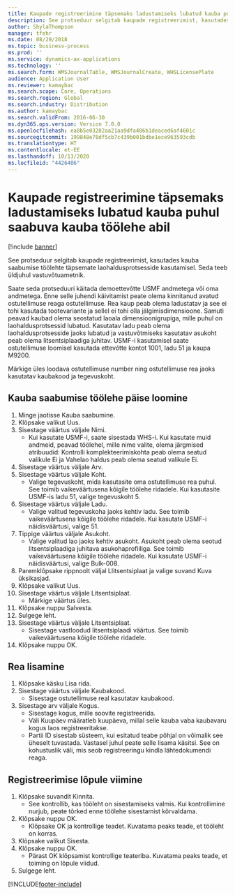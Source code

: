 ```yaml
---
title: Kaupade registreerimine täpsemaks ladustamiseks lubatud kauba puhul saabuva kauba töölehe abil
description: See protseduur selgitab kaupade registreerimist, kasutades kauba saabumise töölehte täpsemate laohaldusprotsesside kasutamisel.
author: ShylaThompson
manager: tfehr
ms.date: 08/29/2018
ms.topic: business-process
ms.prod: ''
ms.service: dynamics-ax-applications
ms.technology: ''
ms.search.form: WMSJournalTable, WMSJournalCreate, WHSLicensePlate
audience: Application User
ms.reviewer: kamaybac
ms.search.scope: Core, Operations
ms.search.region: Global
ms.search.industry: Distribution
ms.author: kamaybac
ms.search.validFrom: 2016-06-30
ms.dyn365.ops.version: Version 7.0.0
ms.openlocfilehash: ea8b5e03282aa21aa9dfa486b1deaced6af4601c
ms.sourcegitcommit: 199848e78df5cb7c439b001bdbe1ece963593cdb
ms.translationtype: HT
ms.contentlocale: et-EE
ms.lasthandoff: 10/13/2020
ms.locfileid: "4426406"
---
```

# <a name="register-items-for-an-advanced-warehousing-enabled-item-using-an-item-arrival-journal"></a>Kaupade registreerimine täpsemaks ladustamiseks lubatud kauba puhul saabuva kauba töölehe abil

[!include [banner](../../includes/banner.md)]

See protseduur selgitab kaupade registreerimist, kasutades kauba saabumise töölehte täpsemate laohaldusprotsesside kasutamisel. Seda teeb üldjuhul vastuvõtuametnik. 

Saate seda protseduuri käitada demoettevõtte USMF andmetega või oma andmetega. Enne selle juhendi käivitamist peate olema kinnitanud avatud ostutellimuse reaga ostutellimuse. Rea kaup peab olema ladustatav ja see ei tohi kasutada tootevariante ja sellel ei tohi olla jälgimisdimensioone. Samuti peavad kaubad olema seostatud laoala dimensioonigrupiga, mille puhul on laohaldusprotsessid lubatud. Kasutatav ladu peab olema laohaldusprotsesside jaoks lubatud ja vastuvõtmiseks kasutatav asukoht peab olema litsentsiplaadiga juhitav. USMF-i kasutamisel saate ostutellimuse loomisel kasutada ettevõtte kontot 1001, ladu 51 ja kaupa M9200. 

Märkige üles loodava ostutellimuse number ning ostutellimuse rea jaoks kasutatav kaubakood ja tegevuskoht.


## <a name="create-an-item-arrival-journal-header"></a>Kauba saabumise töölehe päise loomine
1. Minge jaotisse Kauba saabumine.
2. Klõpsake valikut Uus.
3. Sisestage väärtus väljale Nimi.
    * Kui kasutate USMF-i, saate sisestada WHS-i. Kui kasutate muid andmeid, peavad töölehel, mille nime valite, olema järgmised atribuudid: Kontrolli komplekteerimiskohta peab olema seatud valikule Ei ja Vahelao haldus peab olema seatud valikule Ei.  
4. Sisestage väärtus väljale Arv.
5. Sisestage väärtus väljale Koht.
    * Valige tegevuskoht, mida kasutasite oma ostutellimuse rea puhul. See toimib vaikeväärtusena kõigile töölehe ridadele. Kui kasutasite USMF-is ladu 51, valige tegevuskoht 5.  
6. Sisestage väärtus väljale Ladu.
    * Valige valitud tegevuskoha jaoks kehtiv ladu. See toimib vaikeväärtusena kõigile töölehe ridadele. Kui kasutate USMF-i näidisväärtusi, valige 51.  
7. Tippige väärtus väljale Asukoht.
    * Valige valitud lao jaoks kehtiv asukoht. Asukoht peab olema seotud litsentsiplaadiga juhitava asukohaprofiiliga. See toimib vaikeväärtusena kõigile töölehe ridadele. Kui kasutate USMF-i näidisväärtusi, valige Bulk-008.  
8. Paremklõpsake rippnoolt väljal Llitsentsiplaat ja valige suvand Kuva üksikasjad.
9. Klõpsake valikut Uus.
10. Sisestage väärtus väljale Litsentsiplaat.
    * Märkige väärtus üles.  
11. Klõpsake nuppu Salvesta.
12. Sulgege leht.
13. Sisestage väärtus väljale Litsentsiplaat.
    * Sisestage vastloodud litsentsiplaadi väärtus. See toimib vaikeväärtusena kõigile töölehe ridadele.  
14. Klõpsake nuppu OK.

## <a name="add-a-line"></a>Rea lisamine
1. Klõpsake käsku Lisa rida.
2. Sisestage väärtus väljale Kaubakood.
    * Sisestage ostutellimuse real kasutatav kaubakood.  
3. Sisestage arv väljale Kogus.
    * Sisestage kogus, mille soovite registreerida.  
    * Väli Kuupäev määratleb kuupäeva, millal selle kauba vaba kaubavaru kogus laos registreeritakse.  
    * Partii ID sisestab süsteem, kui esitatud teabe põhjal on võimalik see üheselt tuvastada. Vastasel juhul peate selle lisama käsitsi. See on kohustuslik väli, mis seob registreeringu kindla lähtedokumendi reaga.  

## <a name="complete-the-registration"></a>Registreerimise lõpule viimine
1. Klõpsake suvandit Kinnita.
    * See kontrollib, kas tööleht on sisestamiseks valmis. Kui kontrollimine nurjub, peate tõrked enne töölehe sisestamist kõrvaldama.  
2. Klõpsake nuppu OK.
    * Klõpsake OK ja kontrollige teadet. Kuvatama peaks teade, et tööleht on korras.  
3. Klõpsake valikut Sisesta.
4. Klõpsake nuppu OK.
    * Pärast OK klõpsamist kontrollige teateriba. Kuvatama peaks teade, et toiming on lõpule viidud.  
5. Sulgege leht.



[!INCLUDE[footer-include](../../../includes/footer-banner.md)]